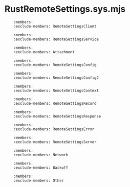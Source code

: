 # RustRemoteSettings.sys.mjs

```{js:autoclass} RustRemoteSettings.sys.RemoteSettingsClient
    :members:
    :exclude-members: RemoteSettingsClient
```
```{js:autoclass} RustRemoteSettings.sys.RemoteSettingsService
    :members:
    :exclude-members: RemoteSettingsService
```
```{js:autoclass} RustRemoteSettings.sys.Attachment
    :members:
    :exclude-members: Attachment
```
```{js:autoclass} RustRemoteSettings.sys.RemoteSettingsConfig
    :members:
    :exclude-members: RemoteSettingsConfig
```
```{js:autoclass} RustRemoteSettings.sys.RemoteSettingsConfig2
    :members:
    :exclude-members: RemoteSettingsConfig2
```
```{js:autoclass} RustRemoteSettings.sys.RemoteSettingsContext
    :members:
    :exclude-members: RemoteSettingsContext
```
```{js:autoclass} RustRemoteSettings.sys.RemoteSettingsRecord
    :members:
    :exclude-members: RemoteSettingsRecord
```
```{js:autoclass} RustRemoteSettings.sys.RemoteSettingsResponse
    :members:
    :exclude-members: RemoteSettingsResponse
```
```{js:autoclass} RustRemoteSettings.sys.RemoteSettingsError
    :members:
    :exclude-members: RemoteSettingsError
```
```{js:autoclass} RustRemoteSettings.sys.RemoteSettingsServer
    :members:
    :exclude-members: RemoteSettingsServer
```
```{js:autoclass} RustRemoteSettings.sys.Network
    :members:
    :exclude-members: Network
```
```{js:autoclass} RustRemoteSettings.sys.Backoff
    :members:
    :exclude-members: Backoff
```
```{js:autoclass} RustRemoteSettings.sys.Other
    :members:
    :exclude-members: Other
```
